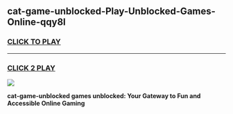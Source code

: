 
## cat-game-unblocked-Play-Unblocked-Games-Online-qqy8l
<h3>
<a href="https://premium76.site?title=cat-game-unblocked&ref=24A">CLICK TO PLAY</a></h3>
<hr>

<h3>
<a href="https://premium76.site?title=cat-game-unblocked&ref=24A">CLICK 2 PLAY</a>
  
</h3>

<a href="https://premium76.site?title=cat-game-unblocked&ref=24A"><img src="https://clearcache.store/games.png"></a>


**cat-game-unblocked games unblocked: Your Gateway to Fun and Accessible Online Gaming**
